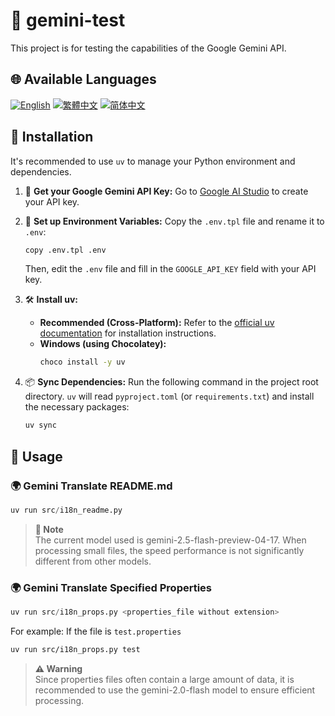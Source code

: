 # 🧪 gemini-test

This project is for testing the capabilities of the Google Gemini API.

## 🌐 Available Languages

[![English](https://img.shields.io/badge/English-Click-yellow)](README_en.md)
[![繁體中文](https://img.shields.io/badge/繁體中文-Click-orange)](README.md)
[![简体中文](https://img.shields.io/badge/简体中文-Click-green)](README_zh-CN.md)

## 🔧 Installation

It's recommended to use `uv` to manage your Python environment and dependencies.

1.  🔑 **Get your Google Gemini API Key:**
    Go to [Google AI Studio](https://aistudio.google.com/apikey) to create your API key.

2.  📄 **Set up Environment Variables:**
    Copy the `.env.tpl` file and rename it to `.env`:
    ```bash
    copy .env.tpl .env
    ```
    Then, edit the `.env` file and fill in the `GOOGLE_API_KEY` field with your API key.

3.  🛠️ **Install uv:**
    *   **Recommended (Cross-Platform):** Refer to the [official uv documentation](https://github.com/astral-sh/uv#installation) for installation instructions.
    *   **Windows (using Chocolatey):**
        ```bash
        choco install -y uv
        ```

4.  📦 **Sync Dependencies:**
    Run the following command in the project root directory. `uv` will read `pyproject.toml` (or `requirements.txt`) and install the necessary packages:
    ```bash
    uv sync
    ```

## 🚀 Usage

### 🌍 Gemini Translate README.md
```python
uv run src/i18n_readme.py
```

> **📝 Note**  
> The current model used is gemini-2.5-flash-preview-04-17. When processing small files, the speed performance is not significantly different from other models.

### 🌍 Gemini Translate Specified Properties
```python
uv run src/i18n_props.py <properties_file without extension>
```
For example: If the file is `test.properties`
```bash
uv run src/i18n_props.py test
```

> **⚠️ Warning**  
> Since properties files often contain a large amount of data, it is recommended to use the gemini-2.0-flash model to ensure efficient processing.
